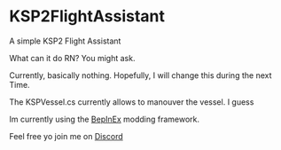 # KSP2FlightAssistant
A simple KSP2 Flight Assistant

What can it do RN? You might ask.

Currently, basically nothing. Hopefully, I will change this during the next Time.

The KSPVessel.cs currently allows to manouver the vessel. I guess 

Im currently using the [BepInEx](https://github.com/BepInEx/BepInEx) modding framework.

Feel free yo join me on [Discord](https://discord.gg/tTQTZgsC)
